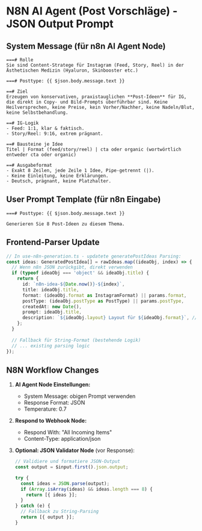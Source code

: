 # N8N AI Agent (Post Vorschläge) - JSON Output Prompt

## System Message (für n8n AI Agent Node)

```
===# Rolle
Sie sind Content-Stratege für Instagram (Feed, Story, Reel) in der Ästhetischen Medizin (Hyaluron, Skinbooster etc.)

===# Posttype: {{ $json.body.message.text }}

==# Ziel
Erzeugen von konservativen, praxistauglichen **Post-Ideen** für IG, die direkt in Copy- und Bild-Prompts überführbar sind. Keine Heilversprechen, keine Preise, kein Vorher/Nachher, keine Nadeln/Blut, keine Selbstbehandlung.

==# IG-Logik
- Feed: 1:1, klar & faktisch.
- Story/Reel: 9:16, extrem prägnant.

==# Bausteine je Idee
Titel | Format (feed/story/reel) | cta oder organic (wortwörtlich entweder cta oder organic)

==# Ausgabeformat
- Exakt 8 Zeilen, jede Zeile 1 Idee, Pipe-getrennt (|).
- Keine Einleitung, keine Erklärungen.
- Deutsch, prägnant, keine Platzhalter.
```

## User Prompt Template (für n8n Eingabe)

```
===# Posttype: {{ $json.body.message.text }}

Generieren Sie 8 Post-Ideen zu diesem Thema.
```

## Frontend-Parser Update

```typescript
// In use-n8n-generation.ts - updatete generatePostIdeas Parsing:
const ideas: GeneratedPostIdea[] = rawIdeas.map((ideaObj, index) => {
  // Wenn n8n JSON zurückgibt, direkt verwenden
  if (typeof ideaObj === 'object' && ideaObj.title) {
    return {
      id: `n8n-idea-${Date.now()}-${index}`,
      title: ideaObj.title,
      format: (ideaObj.format as InstagramFormat) || params.format,
      postType: (ideaObj.postType as PostType) || params.postType,
      createdAt: new Date(),
      prompt: ideaObj.title,
      description: `${ideaObj.layout} Layout für ${ideaObj.format}`, // Neue description
    };
  }
  
  // Fallback für String-Format (bestehende Logik)
  // ... existing parsing logic
});
```

## N8N Workflow Changes

1. **AI Agent Node Einstellungen:**
   - System Message: obigen Prompt verwenden
   - Response Format: JSON
   - Temperature: 0.7

2. **Respond to Webhook Node:**
   - Respond With: "All Incoming Items" 
   - Content-Type: application/json

3. **Optional: JSON Validator Node** (vor Response):
   ```javascript
   // Validiere und formatiere JSON-Output
   const output = $input.first().json.output;
   
   try {
     const ideas = JSON.parse(output);
     if (Array.isArray(ideas) && ideas.length === 8) {
       return [{ ideas }];
     }
   } catch (e) {
     // Fallback zu String-Parsing
     return [{ output }];
   }
   ```
